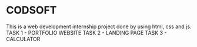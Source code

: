# CODSOFT
This is a web development internship project done by using html, css and js.
TASK 1 - PORTFOLIO WEBSITE
TASK 2 - LANDING PAGE
TASK 3 - CALCULATOR
